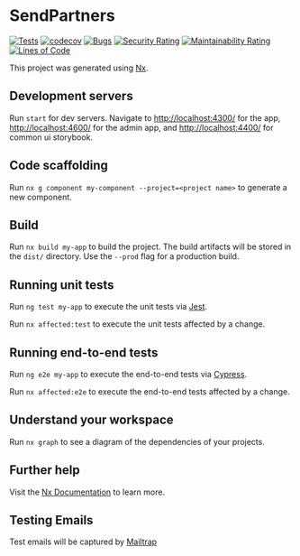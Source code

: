 # SendPartners

[![Tests](https://github.com/bameyrick/send.partners/actions/workflows/tests.yml/badge.svg)](https://github.com/bameyrick/send.partners/actions/workflows/tests.yml)
[![codecov](https://codecov.io/gh/bameyrick/send.partners/branch/main/graph/badge.svg)](https://codecov.io/gh/bameyrick/send.partners)
[![Bugs](https://sonarcloud.io/api/project_badges/measure?project=bameyrick_send.partners&metric=bugs)](https://sonarcloud.io/summary/new_code?id=bameyrick_send.partners)
[![Security Rating](https://sonarcloud.io/api/project_badges/measure?project=bameyrick_send.partners&metric=security_rating)](https://sonarcloud.io/summary/new_code?id=bameyrick_send.partners)
[![Maintainability Rating](https://sonarcloud.io/api/project_badges/measure?project=bameyrick_send.partners&metric=sqale_rating)](https://sonarcloud.io/summary/new_code?id=bameyrick_send.partners)
[![Lines of Code](https://sonarcloud.io/api/project_badges/measure?project=bameyrick_send.partners&metric=ncloc)](https://sonarcloud.io/summary/new_code?id=bameyrick_send.partners)

This project was generated using [Nx](https://nx.dev).

## Development servers

Run `start` for dev servers. Navigate to <http://localhost:4300/> for the app, <http://localhost:4600/> for the admin app, and <http://localhost:4400/> for common ui storybook.

## Code scaffolding

Run `nx g component my-component --project=<project name>` to generate a new component.

## Build

Run `nx build my-app` to build the project. The build artifacts will be stored in the `dist/` directory. Use the `--prod` flag for a production build.

## Running unit tests

Run `ng test my-app` to execute the unit tests via [Jest](https://jestjs.io).

Run `nx affected:test` to execute the unit tests affected by a change.

## Running end-to-end tests

Run `ng e2e my-app` to execute the end-to-end tests via [Cypress](https://www.cypress.io).

Run `nx affected:e2e` to execute the end-to-end tests affected by a change.

## Understand your workspace

Run `nx graph` to see a diagram of the dependencies of your projects.

## Further help

Visit the [Nx Documentation](https://nx.dev/angular) to learn more.

## Testing Emails

Test emails will be captured by [Mailtrap](https://mailtrap.io/inboxes/1755476/messages)
